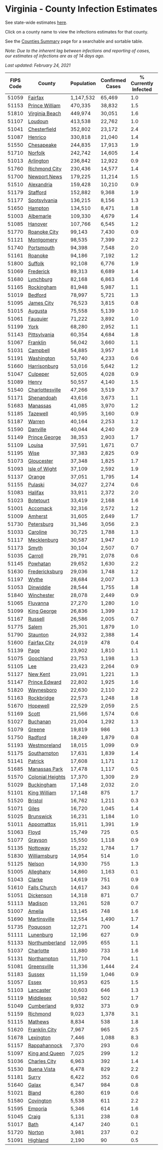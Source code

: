 # Virginia - County Infection Estimates

See state-wide estimates [here](/infections/us-va).

Click on a county name to view the infections estimates for that county.

See the [Counties Summary](/infections/summary-counties) page for a searchable and sortable table.

*Note: Due to the inherent lag between infections and reporting of cases, our estimates of infections are as of 14 days ago.*

*Last updated: February 24, 2021*

|   FIPS Code |                               County |   Population |   Confirmed Cases |   % Currently Infected |   % Total Infected |
|-------------|--------------------------------------|--------------|-------------------|------------------------|--------------------|
|       51059 |                   [Fairfax](fairfax) |    1,147,532 |            65,469 |                    1.0 |               20.4 |
|       51153 |     [Prince William](prince-william) |      470,335 |            38,832 |                    1.5 |               28.9 |
|       51810 |     [Virginia Beach](virginia-beach) |      449,974 |            30,051 |                    1.6 |               21.1 |
|       51107 |                   [Loudoun](loudoun) |      413,538 |            22,762 |                    1.0 |               18.8 |
|       51041 |         [Chesterfield](chesterfield) |      352,802 |            23,172 |                    2.4 |               21.5 |
|       51087 |                   [Henrico](henrico) |      330,818 |            21,040 |                    1.4 |               21.3 |
|       51550 |             [Chesapeake](chesapeake) |      244,835 |            17,913 |                    1.9 |               23.3 |
|       51710 |                   [Norfolk](norfolk) |      242,742 |            14,605 |                    1.4 |               19.4 |
|       51013 |               [Arlington](arlington) |      236,842 |            12,922 |                    0.9 |               19.6 |
|       51760 |       [Richmond City](richmond-city) |      230,436 |            14,577 |                    1.4 |               21.1 |
|       51700 |         [Newport News](newport-news) |      179,225 |            11,214 |                    1.5 |               19.8 |
|       51510 |             [Alexandria](alexandria) |      159,428 |            10,210 |                    0.9 |               23.5 |
|       51179 |                 [Stafford](stafford) |      152,882 |             9,368 |                    1.9 |               20.2 |
|       51177 |         [Spotsylvania](spotsylvania) |      136,215 |             8,156 |                    1.3 |               19.7 |
|       51650 |                   [Hampton](hampton) |      134,510 |             8,471 |                    1.8 |               19.9 |
|       51003 |               [Albemarle](albemarle) |      109,330 |             4,679 |                    1.4 |               13.5 |
|       51085 |                   [Hanover](hanover) |      107,766 |             6,545 |                    1.2 |               19.5 |
|       51770 |         [Roanoke City](roanoke-city) |       99,143 |             7,430 |                    0.9 |               23.6 |
|       51121 |             [Montgomery](montgomery) |       98,535 |             7,399 |                    2.2 |               22.7 |
|       51740 |             [Portsmouth](portsmouth) |       94,398 |             7,548 |                    2.0 |               26.0 |
|       51161 |                   [Roanoke](roanoke) |       94,186 |             7,192 |                    1.2 |               23.5 |
|       51800 |                   [Suffolk](suffolk) |       92,108 |             6,776 |                    1.9 |               23.8 |
|       51069 |               [Frederick](frederick) |       89,313 |             6,689 |                    1.4 |               24.1 |
|       51680 |               [Lynchburg](lynchburg) |       82,168 |             6,863 |                    1.6 |               26.1 |
|       51165 |             [Rockingham](rockingham) |       81,948 |             5,987 |                    1.1 |               24.6 |
|       51019 |                   [Bedford](bedford) |       78,997 |             5,721 |                    1.3 |               22.5 |
|       51095 |             [James City](james-city) |       76,523 |             3,815 |                    0.8 |               16.7 |
|       51015 |                   [Augusta](augusta) |       75,558 |             5,139 |                    1.0 |               21.4 |
|       51061 |                 [Fauquier](fauquier) |       71,222 |             3,892 |                    1.0 |               18.1 |
|       51199 |                         [York](york) |       68,280 |             2,952 |                    1.1 |               13.7 |
|       51143 |         [Pittsylvania](pittsylvania) |       60,354 |             4,684 |                    1.8 |               24.1 |
|       51067 |                 [Franklin](franklin) |       56,042 |             3,660 |                    1.1 |               20.1 |
|       51031 |                 [Campbell](campbell) |       54,885 |             3,957 |                    1.6 |               22.2 |
|       51191 |             [Washington](washington) |       53,740 |             4,233 |                    0.6 |               24.6 |
|       51660 |         [Harrisonburg](harrisonburg) |       53,016 |             5,642 |                    1.2 |               37.9 |
|       51047 |                 [Culpeper](culpeper) |       52,605 |             4,028 |                    0.9 |               26.9 |
|       51089 |                       [Henry](henry) |       50,557 |             4,140 |                    1.5 |               25.9 |
|       51540 |   [Charlottesville](charlottesville) |       47,266 |             3,519 |                    3.7 |               22.9 |
|       51171 |             [Shenandoah](shenandoah) |       43,616 |             3,673 |                    1.1 |               28.8 |
|       51683 |                 [Manassas](manassas) |       41,085 |             3,970 |                    1.2 |               37.0 |
|       51185 |                 [Tazewell](tazewell) |       40,595 |             3,160 |                    0.9 |               23.9 |
|       51187 |                     [Warren](warren) |       40,164 |             2,253 |                    1.2 |               18.4 |
|       51590 |                 [Danville](danville) |       40,044 |             4,240 |                    2.9 |               32.8 |
|       51149 |       [Prince George](prince-george) |       38,353 |             2,903 |                    1.7 |               24.0 |
|       51109 |                     [Louisa](louisa) |       37,591 |             1,671 |                    0.7 |               14.4 |
|       51195 |                         [Wise](wise) |       37,383 |             2,825 |                    0.9 |               23.3 |
|       51073 |             [Gloucester](gloucester) |       37,348 |             1,825 |                    1.7 |               15.3 |
|       51093 |       [Isle of Wight](isle-of-wight) |       37,109 |             2,592 |                    1.9 |               22.7 |
|       51137 |                     [Orange](orange) |       37,051 |             1,795 |                    1.4 |               15.7 |
|       51155 |                   [Pulaski](pulaski) |       34,027 |             2,274 |                    0.6 |               20.7 |
|       51083 |                   [Halifax](halifax) |       33,911 |             2,372 |                    2.0 |               21.5 |
|       51023 |               [Botetourt](botetourt) |       33,419 |             2,168 |                    1.6 |               19.9 |
|       51001 |                 [Accomack](accomack) |       32,316 |             2,572 |                    1.2 |               32.4 |
|       51009 |                   [Amherst](amherst) |       31,605 |             2,649 |                    1.7 |               26.1 |
|       51730 |             [Petersburg](petersburg) |       31,346 |             3,056 |                    2.3 |               30.9 |
|       51033 |                 [Caroline](caroline) |       30,725 |             1,788 |                    1.3 |               18.6 |
|       51117 |           [Mecklenburg](mecklenburg) |       30,587 |             1,947 |                    1.0 |               21.9 |
|       51173 |                       [Smyth](smyth) |       30,104 |             2,507 |                    0.7 |               25.8 |
|       51035 |                   [Carroll](carroll) |       29,791 |             2,078 |                    0.6 |               22.5 |
|       51145 |                 [Powhatan](powhatan) |       29,652 |             1,630 |                    2.2 |               17.2 |
|       51630 |     [Fredericksburg](fredericksburg) |       29,036 |             1,748 |                    1.2 |               20.1 |
|       51197 |                       [Wythe](wythe) |       28,684 |             2,007 |                    1.3 |               21.7 |
|       51053 |               [Dinwiddie](dinwiddie) |       28,544 |             1,755 |                    1.8 |               19.5 |
|       51840 |             [Winchester](winchester) |       28,078 |             2,449 |                    0.9 |               28.8 |
|       51065 |                 [Fluvanna](fluvanna) |       27,270 |             1,280 |                    1.0 |               15.8 |
|       51099 |           [King George](king-george) |       26,836 |             1,399 |                    1.2 |               16.8 |
|       51167 |                   [Russell](russell) |       26,586 |             2,005 |                    0.7 |               23.3 |
|       51775 |                       [Salem](salem) |       25,301 |             1,879 |                    1.0 |               23.1 |
|       51790 |                 [Staunton](staunton) |       24,932 |             2,388 |                    1.4 |               29.9 |
|       51600 |         [Fairfax City](fairfax-city) |       24,019 |               478 |                    0.4 |                7.0 |
|       51139 |                         [Page](page) |       23,902 |             1,810 |                    1.1 |               26.1 |
|       51075 |               [Goochland](goochland) |       23,753 |             1,198 |                    1.3 |               17.1 |
|       51105 |                           [Lee](lee) |       23,423 |             2,264 |                    0.9 |               29.9 |
|       51127 |                 [New Kent](new-kent) |       23,091 |             1,221 |                    1.3 |               16.7 |
|       51147 |       [Prince Edward](prince-edward) |       22,802 |             1,925 |                    1.6 |               27.9 |
|       51820 |             [Waynesboro](waynesboro) |       22,630 |             2,110 |                    2.2 |               29.2 |
|       51163 |             [Rockbridge](rockbridge) |       22,573 |             1,248 |                    1.8 |               17.2 |
|       51670 |                 [Hopewell](hopewell) |       22,529 |             2,059 |                    2.5 |               29.1 |
|       51169 |                       [Scott](scott) |       21,566 |             1,574 |                    0.6 |               22.4 |
|       51027 |                 [Buchanan](buchanan) |       21,004 |             1,292 |                    1.3 |               19.1 |
|       51079 |                     [Greene](greene) |       19,819 |               986 |                    1.3 |               15.7 |
|       51750 |                   [Radford](radford) |       18,249 |             1,879 |                    0.8 |               31.9 |
|       51193 |         [Westmoreland](westmoreland) |       18,015 |             1,099 |                    0.9 |               20.1 |
|       51175 |           [Southampton](southampton) |       17,631 |             1,839 |                    1.4 |               35.0 |
|       51141 |                   [Patrick](patrick) |       17,608 |             1,171 |                    1.2 |               21.0 |
|       51685 |       [Manassas Park](manassas-park) |       17,478 |             1,117 |                    0.5 |               24.8 |
|       51570 | [Colonial Heights](colonial-heights) |       17,370 |             1,309 |                    2.9 |               24.8 |
|       51029 |             [Buckingham](buckingham) |       17,148 |             2,032 |                    2.0 |               44.0 |
|       51101 |         [King William](king-william) |       17,148 |               875 |                    1.7 |               15.8 |
|       51520 |                   [Bristol](bristol) |       16,762 |             1,211 |                    0.3 |               22.4 |
|       51071 |                       [Giles](giles) |       16,720 |             1,045 |                    1.4 |               19.2 |
|       51025 |               [Brunswick](brunswick) |       16,231 |             1,184 |                    1.0 |               23.5 |
|       51011 |             [Appomattox](appomattox) |       15,911 |             1,391 |                    1.9 |               27.5 |
|       51063 |                       [Floyd](floyd) |       15,749 |               725 |                    0.5 |               14.4 |
|       51077 |                   [Grayson](grayson) |       15,550 |             1,118 |                    0.9 |               22.8 |
|       51135 |                 [Nottoway](nottoway) |       15,232 |             1,784 |                    1.7 |               36.9 |
|       51830 |         [Williamsburg](williamsburg) |       14,954 |               514 |                    1.0 |               11.8 |
|       51125 |                     [Nelson](nelson) |       14,930 |               755 |                    1.3 |               15.8 |
|       51005 |               [Alleghany](alleghany) |       14,860 |             1,163 |                    0.1 |               24.4 |
|       51043 |                     [Clarke](clarke) |       14,619 |               751 |                    0.9 |               16.4 |
|       51610 |         [Falls Church](falls-church) |       14,617 |               343 |                    0.6 |                8.9 |
|       51051 |               [Dickenson](dickenson) |       14,318 |               871 |                    0.7 |               18.6 |
|       51113 |                   [Madison](madison) |       13,261 |               528 |                    0.7 |               13.2 |
|       51007 |                     [Amelia](amelia) |       13,145 |               748 |                    1.6 |               18.3 |
|       51690 |         [Martinsville](martinsville) |       12,554 |             1,490 |                    1.7 |               37.4 |
|       51735 |                 [Poquoson](poquoson) |       12,271 |               700 |                    1.4 |               17.8 |
|       51111 |               [Lunenburg](lunenburg) |       12,196 |               627 |                    0.9 |               16.2 |
|       51133 |     [Northumberland](northumberland) |       12,095 |               655 |                    1.1 |               17.1 |
|       51037 |               [Charlotte](charlotte) |       11,880 |               733 |                    1.6 |               19.4 |
|       51131 |           [Northampton](northampton) |       11,710 |               704 |                    1.1 |               24.3 |
|       51081 |           [Greensville](greensville) |       11,336 |             1,444 |                    2.4 |               44.1 |
|       51183 |                     [Sussex](sussex) |       11,159 |             1,046 |                    0.9 |               32.8 |
|       51057 |                       [Essex](essex) |       10,953 |               625 |                    1.5 |               18.8 |
|       51103 |               [Lancaster](lancaster) |       10,603 |               646 |                    1.3 |               18.9 |
|       51119 |               [Middlesex](middlesex) |       10,582 |               502 |                    1.7 |               14.7 |
|       51049 |             [Cumberland](cumberland) |        9,932 |               373 |                    0.9 |               12.7 |
|       51159 |                 [Richmond](richmond) |        9,023 |             1,378 |                    3.1 |               57.4 |
|       51115 |                   [Mathews](mathews) |        8,834 |               538 |                    1.8 |               18.2 |
|       51620 |       [Franklin City](franklin-city) |        7,967 |               965 |                    2.5 |               39.1 |
|       51678 |               [Lexington](lexington) |        7,446 |             1,088 |                    8.3 |               43.7 |
|       51157 |         [Rappahannock](rappahannock) |        7,370 |               293 |                    0.6 |               12.9 |
|       51097 |     [King and Queen](king-and-queen) |        7,025 |               299 |                    1.2 |               13.7 |
|       51036 |         [Charles City](charles-city) |        6,963 |               392 |                    1.4 |               18.8 |
|       51530 |           [Buena Vista](buena-vista) |        6,478 |               829 |                    2.2 |               39.8 |
|       51181 |                       [Surry](surry) |        6,422 |               352 |                    0.6 |               17.4 |
|       51640 |                       [Galax](galax) |        6,347 |               984 |                    0.8 |               54.0 |
|       51021 |                       [Bland](bland) |        6,280 |               619 |                    0.6 |               30.5 |
|       51580 |               [Covington](covington) |        5,538 |               611 |                    2.2 |               35.0 |
|       51595 |                   [Emporia](emporia) |        5,346 |               614 |                    1.6 |               40.5 |
|       51045 |                       [Craig](craig) |        5,131 |               238 |                    0.8 |               14.5 |
|       51017 |                         [Bath](bath) |        4,147 |               240 |                    0.1 |               18.2 |
|       51720 |                     [Norton](norton) |        3,981 |               237 |                    0.2 |               18.7 |
|       51091 |                 [Highland](highland) |        2,190 |                90 |                    0.5 |               13.1 |